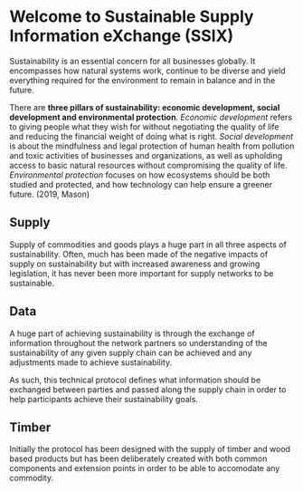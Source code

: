 # Welcome to Sustainable Supply Information eXchange (SSIX)

Sustainability is an essential concern for all businesses globally. It encompasses how natural systems work, continue to be diverse and yield everything required for the environment to remain in balance and in the future.

There are **three pillars of sustainability: economic development, social development and environmental protection**. *Economic development* refers to giving people what they wish for without negotiating the quality of life and reducing the financial weight of doing what is right. *Social development* is about the mindfulness and legal protection of human health from pollution and toxic activities of businesses and organizations, as well as upholding access to basic natural resources without compromising the quality of life. *Environmental protection* focuses on how ecosystems should be both studied and protected, and how technology can help ensure a greener future. (2019, Mason)

## Supply

Supply of commodities and goods plays a huge part in all three aspects of sustainability. Often, much has been made of the negative impacts of supply on sustainability but with increased awareness and growing legislation, it has never been more important for supply networks to be sustainable.

## Data

A huge part of achieving sustainability is through the exchange of information throughout the network partners so understanding of the sustainability of any given supply chain can be achieved and any adjustments made to achieve sustainability.

As such, this technical protocol defines what information should be exchanged between parties and passed along the supply chain in order to help participants achieve their sustainability goals.

## Timber

Initially the protocol has been designed with the supply of timber and wood based products but has been deliberately created with both common components and extension points in order to be able to accomodate any commodity.